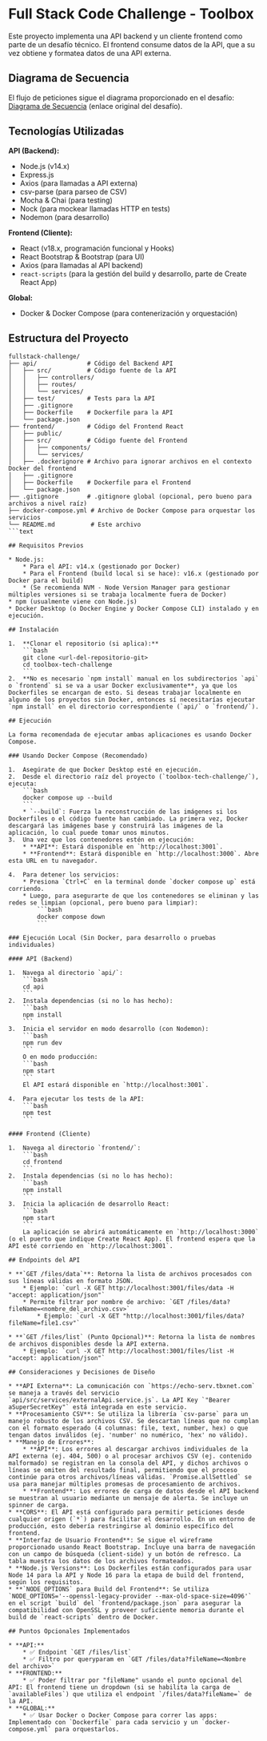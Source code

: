 # Full Stack Code Challenge - Toolbox

Este proyecto implementa una API backend y un cliente frontend como parte de un desafío técnico. El frontend consume datos de la API, que a su vez obtiene y formatea datos de una API externa.

## Diagrama de Secuencia

El flujo de peticiones sigue el diagrama proporcionado en el desafío: [Diagrama de Secuencia](https://cs1.ssltrust.me/s/6u9aC5hCTEhTpT1) (enlace original del desafío).

## Tecnologías Utilizadas

**API (Backend):**
* Node.js (v14.x)
* Express.js
* Axios (para llamadas a API externa)
* csv-parse (para parseo de CSV)
* Mocha & Chai (para testing)
* Nock (para mockear llamadas HTTP en tests)
* Nodemon (para desarrollo)

**Frontend (Cliente):**
* React (v18.x, programación funcional y Hooks)
* React Bootstrap & Bootstrap (para UI)
* Axios (para llamadas al API backend)
* `react-scripts` (para la gestión del build y desarrollo, parte de Create React App)

**Global:**
* Docker & Docker Compose (para contenerización y orquestación)

## Estructura del Proyecto

```text
fullstack-challenge/
├── api/              # Código del Backend API
│   ├── src/          # Código fuente de la API
│   │   ├── controllers/
│   │   ├── routes/
│   │   └── services/
│   ├── test/         # Tests para la API
│   ├── .gitignore
│   ├── Dockerfile    # Dockerfile para la API
│   └── package.json
├── frontend/         # Código del Frontend React
│   ├── public/
│   ├── src/          # Código fuente del Frontend
│   │   ├── components/
│   │   └── services/
│   ├── .dockerignore # Archivo para ignorar archivos en el contexto Docker del frontend
│   ├── .gitignore
│   ├── Dockerfile    # Dockerfile para el Frontend
│   └── package.json
├── .gitignore        # .gitignore global (opcional, pero bueno para archivos a nivel raíz)
├── docker-compose.yml # Archivo de Docker Compose para orquestar los servicios
└── README.md          # Este archivo
```text

## Requisitos Previos

* Node.js:
    * Para el API: v14.x (gestionado por Docker)
    * Para el Frontend (build local si se hace): v16.x (gestionado por Docker para el build)
    * (Se recomienda NVM - Node Version Manager para gestionar múltiples versiones si se trabaja localmente fuera de Docker)
* npm (usualmente viene con Node.js)
* Docker Desktop (o Docker Engine y Docker Compose CLI) instalado y en ejecución.

## Instalación

1.  **Clonar el repositorio (si aplica):**
    ```bash
    git clone <url-del-repositorio-git>
    cd toolbox-tech-challenge
    ```
2.  **No es necesario `npm install` manual en los subdirectorios `api` o `frontend` si se va a usar Docker exclusivamente**, ya que los Dockerfiles se encargan de esto. Si deseas trabajar localmente en alguno de los proyectos sin Docker, entonces sí necesitarías ejecutar `npm install` en el directorio correspondiente (`api/` o `frontend/`).

## Ejecución

La forma recomendada de ejecutar ambas aplicaciones es usando Docker Compose.

### Usando Docker Compose (Recomendado)

1.  Asegúrate de que Docker Desktop esté en ejecución.
2.  Desde el directorio raíz del proyecto (`toolbox-tech-challenge/`), ejecuta:
    ```bash
    docker compose up --build
    ```
    * `--build`: Fuerza la reconstrucción de las imágenes si los Dockerfiles o el código fuente han cambiado. La primera vez, Docker descargará las imágenes base y construirá las imágenes de la aplicación, lo cual puede tomar unos minutos.
3.  Una vez que los contenedores estén en ejecución:
    * **API**: Estará disponible en `http://localhost:3001`.
    * **Frontend**: Estará disponible en `http://localhost:3000`. Abre esta URL en tu navegador.

4.  Para detener los servicios:
    * Presiona `Ctrl+C` en la terminal donde `docker compose up` está corriendo.
    * Luego, para asegurarte de que los contenedores se eliminan y las redes se limpian (opcional, pero bueno para limpiar):
        ```bash
        docker compose down
        ```

### Ejecución Local (Sin Docker, para desarrollo o pruebas individuales)

#### API (Backend)

1.  Navega al directorio `api/`:
    ```bash
    cd api
    ```
2.  Instala dependencias (si no lo has hecho):
    ```bash
    npm install
    ```
3.  Inicia el servidor en modo desarrollo (con Nodemon):
    ```bash
    npm run dev
    ```
    O en modo producción:
    ```bash
    npm start
    ```
    El API estará disponible en `http://localhost:3001`.

4.  Para ejecutar los tests de la API:
    ```bash
    npm test
    ```

#### Frontend (Cliente)

1.  Navega al directorio `frontend/`:
    ```bash
    cd frontend
    ```
2.  Instala dependencias (si no lo has hecho):
    ```bash
    npm install
    ```
3.  Inicia la aplicación de desarrollo React:
    ```bash
    npm start
    ```
    La aplicación se abrirá automáticamente en `http://localhost:3000` (o el puerto que indique Create React App). El frontend espera que la API esté corriendo en `http://localhost:3001`.

## Endpoints del API

* **`GET /files/data`**: Retorna la lista de archivos procesados con sus líneas válidas en formato JSON.
    * Ejemplo: `curl -X GET http://localhost:3001/files/data -H "accept: application/json"`
    * Permite filtrar por nombre de archivo: `GET /files/data?fileName=<nombre_del_archivo.csv>`
        * Ejemplo: `curl -X GET "http://localhost:3001/files/data?fileName=file1.csv"`

* **`GET /files/list` (Punto Opcional)**: Retorna la lista de nombres de archivos disponibles desde la API externa.
    * Ejemplo: `curl -X GET http://localhost:3001/files/list -H "accept: application/json"`

## Consideraciones y Decisiones de Diseño

* **API Externa**: La comunicación con `https://echo-serv.tbxnet.com` se maneja a través del servicio `api/src/services/externalApi.service.js`. La API Key `"Bearer aSuperSecretKey"` está integrada en este servicio.
* **Procesamiento CSV**: Se utiliza la librería `csv-parse` para un manejo robusto de los archivos CSV. Se descartan líneas que no cumplan con el formato esperado (4 columnas: file, text, number, hex) o que tengan datos inválidos (ej. 'number' no numérico, 'hex' no válido).
* **Manejo de Errores**:
    * **API**: Los errores al descargar archivos individuales de la API externa (ej. 404, 500) o al procesar archivos CSV (ej. contenido malformado) se registran en la consola del API, y dichos archivos o líneas se omiten del resultado final, permitiendo que el proceso continúe para otros archivos/líneas válidas. `Promise.allSettled` se usa para manejar múltiples promesas de procesamiento de archivos.
    * **Frontend**: Los errores de carga de datos desde el API backend se muestran al usuario mediante un mensaje de alerta. Se incluye un spinner de carga.
* **CORS**: El API está configurado para permitir peticiones desde cualquier origen (`*`) para facilitar el desarrollo. En un entorno de producción, esto debería restringirse al dominio específico del frontend.
* **Interfaz de Usuario Frontend**: Se sigue el wireframe proporcionado usando React Bootstrap. Incluye una barra de navegación con un campo de búsqueda (client-side) y un botón de refresco. La tabla muestra los datos de los archivos formateados.
* **Node.js Versions**: Los Dockerfiles están configurados para usar Node 14 para la API y Node 16 para la etapa de build del frontend, según los requisitos.
* **`NODE_OPTIONS` para Build del Frontend**: Se utiliza `NODE_OPTIONS='--openssl-legacy-provider --max-old-space-size=4096'` en el script `build` del `frontend/package.json` para asegurar la compatibilidad con OpenSSL y proveer suficiente memoria durante el build de `react-scripts` dentro de Docker.

## Puntos Opcionales Implementados

* **API:**
    * ✅ Endpoint `GET /files/list`
    * ✅ Filtro por queryparam en `GET /files/data?fileName=<Nombre del archivo>`
* **FRONTEND:**
    * ✅ Poder filtrar por "fileName" usando el punto opcional del API: El frontend tiene un dropdown (si se habilita la carga de `availableFiles`) que utiliza el endpoint `/files/data?fileName=` de la API.
* **GLOBAL:**
    * ✅ Usar Docker o Docker Compose para correr las apps: Implementado con `Dockerfile` para cada servicio y un `docker-compose.yml` para orquestarlos.
